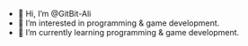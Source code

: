 - 👋 Hi, I’m @GitBit-Ali
- 👀 I’m interested in programming & game development.
- 🌱 I’m currently learning programming & game development.

<!---
GitBit-Ali/GitBit-Ali is a ✨ special ✨ repository because its `README.md` (this file) appears on your GitHub profile.
You can click the Preview link to take a look at your changes.
--->
